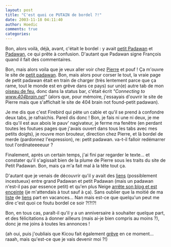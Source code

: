 ```yaml
---
layout: post
title: "C'est quoi ce PUTAIN de bordel ?!"
date: 2003-11-18 04:11:40
author: Hoedic
comments: true
categories: 
---
```



Bon, alors voilà, déjà, avant, c'était le bordel : y avait [petit Padawan](http://www.404brain.net/) et [Padawan](http://www.padawan.info/fr/), ce qui prête à confusion. D'autant que Padawan signe François quand il fait des commentaires.

Bon, mais alors voila que je veux aller voir chez [Pierre](http://www.pierrecarion.com/blog/) et pouf ! Ça m'ouvre le site de [petit padawan](http://www.404brain.net/). Bon, mais alors pour corser le tout, la vraie page de petit padawan était en train de charger (très lentement parce que ça rame, tout le monde est en grêve dans ce pays) sur un(e) autre tab de mon [oiseau de feu](http://www.mozilla.org/products/firebird/), donc dans la status bar, c'était écrit *"Connecting to www.404brain.net"* (alors que, pour mémoire, j'essayais d'ouvrir le site de Pierre mais que s'affichait le site de 404 brain not found-petit padawan).

Je me dis que c'est Firebird qui pète un cable et qu'il se prend à confondre deux tabs, je rafraichis. Pareil dis donc ! Bon, je fais ni une ni deux, je me dis qu'il est aux abois le pauv' nagivateur, je ferme ma fenêtre (en perdant toutes les foutues pages que j'avais ouvert dans tous les tabs avec mes petits doigts), je rouvre mon brouteur, direction chez Pierre, et là bordel de merde (pardonnez l'expression), re: petit padawan. va-t-il falloir redémarrer tout l'ordinateeeeuur ?

Finalement, après un certain temps, j'ai fini par regarder le texte... et constater qu'il s'agissait bien de la plume de Pierre sous les traits du site de Petit Padawan. Bon, mais ça m'a fait mal à la tête tout ça.

D'autant que je venais de découvrir qu'il y avait des [liens](http://www.padawan.info/fr/humour/padawan_academy.html) (possiblement incestueux) entre grand Padawan et petit Padawan (mais un padawan n'est-il pas par essence petit) et qu'en plus Neige [arrête son blog et est enceinte](http://neiges.blogspot.com/2003_11_01_neiges_archive.html#106912212475134693) (je m'attendais à tout sauf à ça). Sans oublier que la moitié de ma [liste](http://www.cantaloube.com/) de [liens](http://www.rundom.com/houssein/) part en vacances... Nan mais est-ce que quelqu'un peut me dire c'est quoi ce foutu bordel ce soir ?!?!?!

Bon, en tous cas, paraît-il qu'il y a un anniversaire à souhaiter quelque part, et des félicitations à donner ailleurs (mais ai-je bien compris au moins ?), donc je me joins à toutes les annonces !

(ah oui, puis j'oubliais que Kicou fait également [grêve](http://blog.kicou.com/) en ce moment... raaah, mais qu'est-ce que je vais devenir moi ?!)